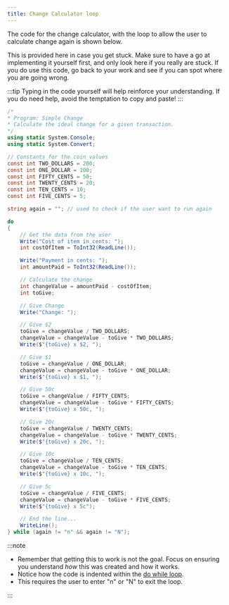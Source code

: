```yaml
---
title: Change Calculator loop
---
```


The code for the change calculator, with the loop to allow the user to calculate change again is shown below.

This is provided here in case you get stuck. Make sure to have a go at implementing it yourself first, and only look here if you really are stuck. If you do use this code, go back to your work and see if you can spot where you are going wrong.

:::tip
Typing in the code yourself will help reinforce your understanding.
If you do need help, avoid the temptation to copy and paste!
:::

```csharp
/*
* Program: Simple Change
* Calculate the ideal change for a given transaction.
*/
using static System.Console;
using static System.Convert;

// Constants for the coin values
const int TWO_DOLLARS = 200;
const int ONE_DOLLAR = 100;
const int FIFTY_CENTS = 50;
const int TWENTY_CENTS = 20;
const int TEN_CENTS = 10;
const int FIVE_CENTS = 5;

string again = ""; // used to check if the user want to run again

do
{
    // Get the data from the user
    Write("Cost of item in cents: ");
    int costOfItem = ToInt32(ReadLine());

    Write("Payment in cents: ");
    int amountPaid = ToInt32(ReadLine());

    // Calculate the change
    int changeValue = amountPaid - costOfItem;
    int toGive;

    // Give Change
    Write("Change: ");

    // Give $2
    toGive = changeValue / TWO_DOLLARS;
    changeValue = changeValue - toGive * TWO_DOLLARS;
    Write($"{toGive} x $2, ");

    // Give $1
    toGive = changeValue / ONE_DOLLAR;
    changeValue = changeValue - toGive * ONE_DOLLAR;
    Write($"{toGive} x $1, ");

    // Give 50c
    toGive = changeValue / FIFTY_CENTS;
    changeValue = changeValue - toGive * FIFTY_CENTS;
    Write($"{toGive} x 50c, ");

    // Give 20c
    toGive = changeValue / TWENTY_CENTS;
    changeValue = changeValue - toGive * TWENTY_CENTS;
    Write($"{toGive} x 20c, ");

    // Give 10c
    toGive = changeValue / TEN_CENTS;
    changeValue = changeValue - toGive * TEN_CENTS;
    Write($"{toGive} x 10c, ");

    // Give 5c
    toGive = changeValue / FIVE_CENTS;
    changeValue = changeValue - toGive * FIVE_CENTS;
    Write($"{toGive} x 5c");

    // End the line...
    WriteLine();
} while (again != "n" && again != "N");
```

:::note

- Remember that getting this to work is not the goal. Focus on ensuring you understand *how* this was created and how it works.
- Notice how the code is indented within the [do while loop](../../1-concepts/04-2-do-while).
- This requires the user to enter "n" or "N" to exit the loop.

:::
